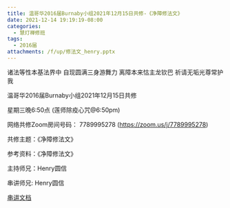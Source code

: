 ```yaml
---
title: 温哥华2016届Burnaby小组2021年12月15日共修-《净障修法文》
date: 2021-12-14 19:19:19-08:00
categories:
  - 慧灯禅修班
tags:
  - 2016届
attachments: /f/up/修法文_henry.pptx
---
```

诸法等性本基法界中 自现圆满三身游舞力 离障本来怙主龙钦巴 祈请无垢光尊常护我

温哥华2016届Burnaby小组2021年12月15日共修 

星期三晚6:50点 (莲师除疫心咒@6:50pm)

网络共修Zoom房间号码： 7789995278 (<https://zoom.us/j/7789995278>)

共修主题：《净障修法文》

参考资料：《净障修法文》

主持师兄：Henry圆信

串讲师兄: Henry圆信  

[串讲文档](https://s3.ca-central-1.wasabisys.com/hddata/f.huidengchanxiu.net/hdv/f/up/修法文_henry.pptx)